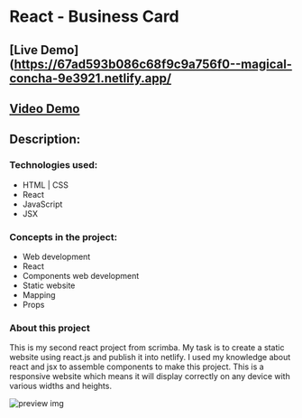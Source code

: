 # React - Business Card
## [Live Demo](https://67ad593b086c68f9c9a756f0--magical-concha-9e3921.netlify.app/
## [Video Demo](https://youtu.be/eipM1smJBEU)




## **Description:**

### Technologies used:

- HTML | CSS
- React 
- JavaScript
- JSX

### Concepts in the project:

- Web development
- React
- Components web development
- Static website
- Mapping
- Props

### About this project

This is my second react project from scrimba. My task is to create a static website using react.js and publish it into netlify. I used my knowledge about react and jsx to assemble components to make this project. This is a responsive website which means it will display correctly on any device with various widths and heights.

![preview img](/preview.png)
